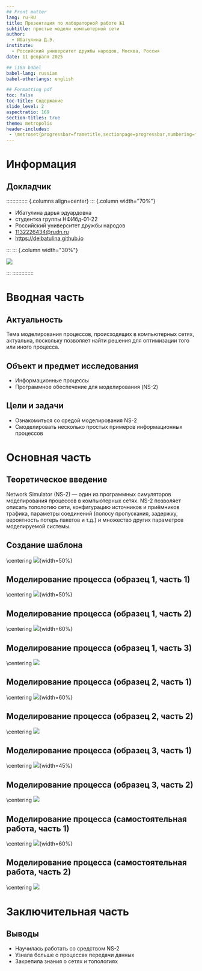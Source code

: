 ```yaml
---
## Front matter
lang: ru-RU
title: Презентация по лабораторной работе №1
subtitle: простые модели компьютерной сети
author:
  - Ибатулина Д.Э.
institute:
  - Российский университет дружбы народов, Москва, Россия
date: 11 февраля 2025

## i18n babel
babel-lang: russian
babel-otherlangs: english

## Formatting pdf
toc: false
toc-title: Содержание
slide_level: 2
aspectratio: 169
section-titles: true
theme: metropolis
header-includes:
 - \metroset{progressbar=frametitle,sectionpage=progressbar,numbering=fraction}
---
```


# Информация

## Докладчик

:::::::::::::: {.columns align=center}
::: {.column width="70%"}

  * Ибатулина дарья эдуардовна
  * студентка группы НФИбд-01-22
  * Российский университет дружбы народов
  * [1132226434@rudn.ru](mailto:1132226434@rudn.ru)
  * <https://deibatulina.github.io>

:::
::: {.column width="30%"}

![](./image/me.jpg)

:::
::::::::::::::

# Вводная часть

## Актуальность

Тема моделирования процессов, происходящих в компьютерных сетях, актуальна, поскольку позволяет найти решения для оптимизации того или иного процесса.

## Объект и предмет исследования

- Информационные процессы
- Программное обеспечение для моделирования (NS-2)

## Цели и задачи

- Ознакомиться со средой моделирования NS-2
- Смоделировать несколько простых примеров информационных процессов

# Основная часть

## Теоретическое введение

Network Simulator (NS-2) — один из программных симуляторов моделирования процессов в компьютерных сетях. NS-2 позволяет описать топологию сети, конфигурацию источников и приёмников трафика, параметры соединений (полосу пропускания, задержку, вероятность потерь пакетов и т.д.) и множество других параметров моделируемой системы.

## Создание шаблона

\centering
![](./image/2.png){width=50%}

## Моделирование процесса (образец 1, часть 1)

\centering
![](./image/6.png){width=50%}

## Моделирование процесса (образец 1, часть 2)

\centering
![](./image/7.png){width=60%}

## Моделирование процесса (образец 1, часть 3)

\centering
![](./image/9.png)

## Моделирование процесса (образец 2, часть 1)

\centering
![](./image/11.png){width=60%}

## Моделирование процесса (образец 2, часть 2)

\centering
![](./image/14.png)

## Моделирование процесса (образец 3, часть 1)

\centering
![](./image/16.png){width=45%}

## Моделирование процесса (образец 3, часть 2)

\centering
![](./image/19.png)

## Моделирование процесса (самостоятельная работа, часть 1)

\centering
![](./image/21.png){width=60%}

## Моделирование процесса (самостоятельная работа, часть 2)

\centering
![](./image/24.png)

# Заключительная часть

## Выводы

- Научилась работать со средством NS-2
- Узнала больше о процессах передачи данных
- Закрепила знания о сетях и топологиях


